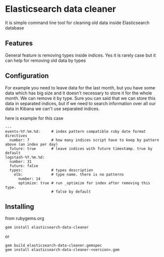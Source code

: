 # Elasticsearch data cleaner

It is simple command line tool for cleaning old data inside Elasticsearch database

## Features

General feature is removing types inside indices. Yes it is rarely case but it can help for removing old data by types

## Configuration

For example you need to leave data for the last month, but you have some data which has big size and it doesn't necessary to store it for the whole month. We can remove it by type. Sure you can said that we can store this data in separated indices, but if we need to search information over all our data in Kibana we can't use separated indices.

here is example for this case
```
---
events-%Y.%m.%d:     # index pattern compatible ruby date format directives
  number: 7          # how many indices script have to keep by pattern above (an index per day)
  future: true       # leave indices with future timestamp. true by default
logstash-%Y.%m.%d:
  number: 31
  future: false
  types:             # types description
    elb:             # type name. there is no patterns
      number: 14
      optimize: true # run _optimize for index after removing this type.
                     # false by default
```

## Installing

from rubygems.org
```
gem install elasticsearch-data-cleaner
```
or
```
gem build elasticsearch-data-cleaner.gemspec
gem install elasticsearch-data-cleaner-<version>.gem
```

